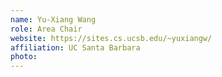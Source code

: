 ```yaml
---
name: Yu-Xiang Wang
role: Area Chair
website: https://sites.cs.ucsb.edu/~yuxiangw/
affiliation: UC Santa Barbara
photo: 
---
```

